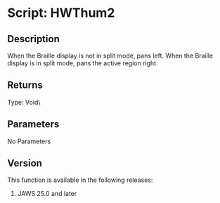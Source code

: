 # Script: HWThum2

## Description

When the Braille display is not in split mode, pans left. When the
Braille display is in split mode, pans the active region right.

## Returns

Type: Void\

## Parameters

No Parameters

## Version

This function is available in the following releases:

1.  JAWS 25.0 and later
